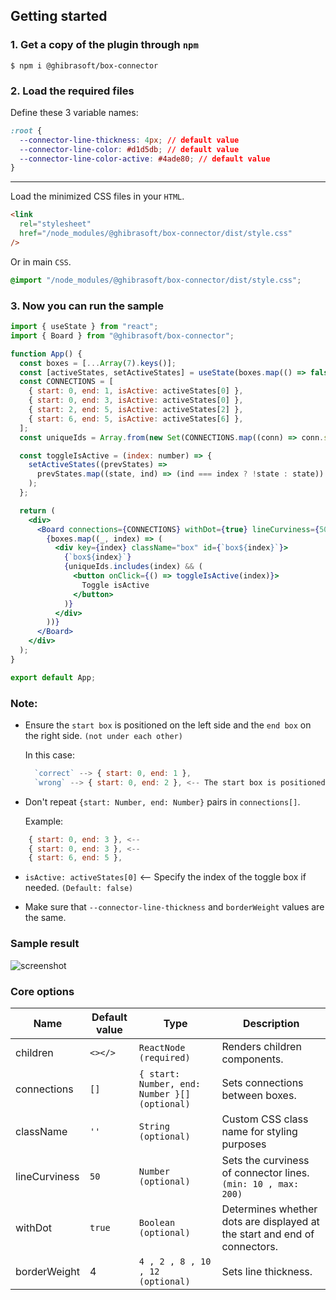 ## Getting started

### 1. Get a copy of the plugin through `npm`

```
$ npm i @ghibrasoft/box-connector
```

### 2. Load the required files

Define these 3 variable names:

```css
:root {
  --connector-line-thickness: 4px; // default value
  --connector-line-color: #d1d5db; // default value
  --connector-line-color-active: #4ade80; // default value
}
```

---

Load the minimized CSS files in your `HTML`.

```html
<link
  rel="stylesheet"
  href="/node_modules/@ghibrasoft/box-connector/dist/style.css"
/>
```

Or in main `CSS`.

```css
@import "/node_modules/@ghibrasoft/box-connector/dist/style.css";
```

### 3. Now you can run the sample

```jsx
import { useState } from "react";
import { Board } from "@ghibrasoft/box-connector";

function App() {
  const boxes = [...Array(7).keys()];
  const [activeStates, setActiveStates] = useState(boxes.map(() => false));
  const CONNECTIONS = [
    { start: 0, end: 1, isActive: activeStates[0] },
    { start: 0, end: 3, isActive: activeStates[0] },
    { start: 2, end: 5, isActive: activeStates[2] },
    { start: 6, end: 5, isActive: activeStates[6] },
  ];
  const uniqueIds = Array.from(new Set(CONNECTIONS.map((conn) => conn.start)));

  const toggleIsActive = (index: number) => {
    setActiveStates((prevStates) =>
      prevStates.map((state, ind) => (ind === index ? !state : state))
    );
  };

  return (
    <div>
      <Board connections={CONNECTIONS} withDot={true} lineCurviness={50}>
        {boxes.map((_, index) => (
          <div key={index} className="box" id={`box${index}`}>
            {`box${index}`}
            {uniqueIds.includes(index) && (
              <button onClick={() => toggleIsActive(index)}>
                Toggle isActive
              </button>
            )}
          </div>
        ))}
      </Board>
    </div>
  );
}

export default App;
```

### Note:

- Ensure the `start box` is positioned on the left side and the `end box` on the right side. `(not under each other)`

  In this case:

  ```jsx
    `correct` --> { start: 0, end: 1 },
    `wrong` --> { start: 0, end: 2 }, <-- The start box is positioned above the end box
  ```

- Don't repeat `{start: Number, end: Number}` pairs in `connections[]`.

  Example:

```jsx
    { start: 0, end: 3 }, <--
    { start: 0, end: 3 }, <--
    { start: 6, end: 5 },
```

- `isActive: activeStates[0]` <-- Specify the index of the toggle box if needed. `(Default: false)`

- Make sure that `--connector-line-thickness` and `borderWeight` values are the same.

### Sample result

![screenshot](https://github.com/Ghibrasoft/box_connectors/assets/96905686/4fda7054-14d4-4562-a3b0-e551c60e37c2)

### Core options

| Name          | Default value | Type                                          | Description                                                               |
| ------------- | ------------- | --------------------------------------------- | ------------------------------------------------------------------------- |
| children      | `<></>`       | `ReactNode (required)`                        | Renders children components.                                              |
| connections   | `[]`          | `{ start: Number, end: Number }[] (optional)` | Sets connections between boxes.                                           |
| className     | `''`          | `String (optional)`                           | Custom CSS class name for styling purposes                                |
| lineCurviness | `50`          | `Number (optional)`                           | Sets the curviness of connector lines. `(min: 10 , max: 200)`             |
| withDot       | `true`        | `Boolean (optional)`                          | Determines whether dots are displayed at the start and end of connectors. |
| borderWeight  | 4             | `4 , 2 , 8 , 10 , 12 (optional)`              | Sets line thickness.                                                      |
